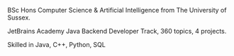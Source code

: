 

BSc Hons Computer Science & Artificial Intelligence from The University of Sussex.

JetBrains Academy Java Backend Developer Track, 360 topics, 4 projects.

Skilled in Java, C++, Python, SQL
